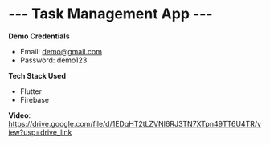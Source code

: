 # --- Task Management App ---

**Demo Credentials**
- Email: demo@gmail.com
- Password: demo123

**Tech Stack Used**
- Flutter
- Firebase

**Video**:
https://drive.google.com/file/d/1EDqHT2tLZVNI6RJ3TN7XTpn49TT6U4TR/view?usp=drive_link
 
